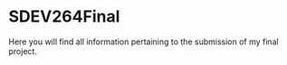 # SDEV264Final
Here you will find all information pertaining to the submission of my final project.
